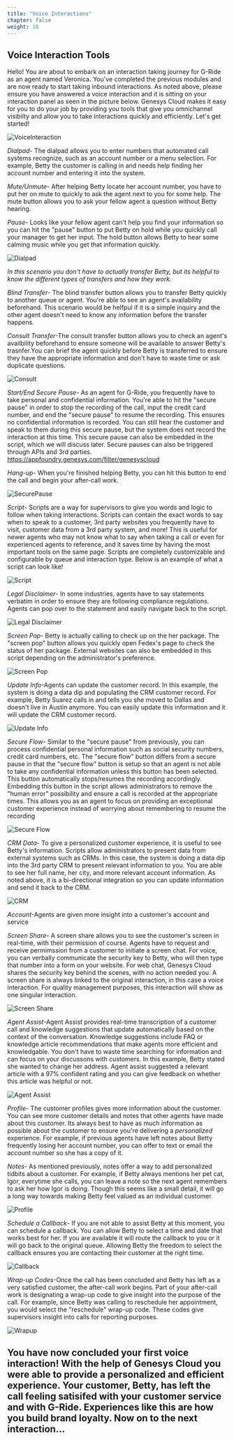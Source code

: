 ```yaml
---
title: "Voice Interactions"
chapter: false
weight: 10
---
```


## Voice Interaction Tools

Hello! You are about to embark on an interaction taking journey for G-Ride as an agent named Veronica. You've completed the previous modules and are now ready to start taking inbound interactions. As noted above, please ensure you have answered a voice interaction and it is sitting on your interaction panel as seen in the picture below. Genesys Cloud makes it easy for you to do your job by providing you tools that give you omnichannel visibilty and allow you to take interactions quickly and efficiently. Let's get started!

![VoiceInteraction](/images/voiceinteractiontools.jpg)

*Dialpad*- The dialpad allows you to enter numbers that automated call systems recognize, such as an account number or a menu selection. For example, Betty the customer is calling in and needs help finding her account number and entering it into the system.

*Mute/Unmute*- After helping Betty locate her account number, you have to put her on mute to quickly to ask the agent next to you for some help. The mute button allows you to ask your fellow agent a question without Betty hearing.

*Pause*- Looks like your fellow agent can't help you find your information so you can hit the "pause" button to put Betty on hold while you quickly call your manager to get her input. The hold button allows Betty to hear some calming music while you get that information quickly.

![Dialpad](/images/dialpad.jpg)

*In this scenario you don't have to actually transfer Betty, but its helpful to know the different types of transfers and how they work.*

*Blind Transfer*- The blind transfer button allows you to transfer Betty quickly to another queue or agent. You're able to see an agent's availability beforehand. This scenario would be helfpul if it is a simple inquiry and the other agent doesn't need to know any information before the transfer happens.

*Consult Transfer*-The consult transfer button allows you to check an agent's availbility beforehand to ensure someone will be available to answer Betty's trasnfer.You can brief the agent quickly before Betty is transferred to ensure they have the appropriate information and don't have to waste time or ask duplicate questions.

![Consult](/images/Consulttransfer.jpg)

*Start/End Secure Pause*- As an agent for G-Ride, you frequently have to take personal and confidential information. You're able to hit the "secure pause" in order to stop the recording of the call, input the credit card number, and end the "secure pause" to resume the recording. This ensures no confidential information is recorded. You can still hear the customer and speak to them during this secure pause, but the system does not record the interaction at this time. This secure pause can also be embedded in the script, which we will discuss later. Secure pauses can also be triggered through APIs and 3rd parties.
https://appfoundry.genesys.com/filter/genesyscloud


*Hang-up*- When you're finished helping Betty, you can hit this button to end the call and begin your after-call work.

![SecurePause](/images/securepause.jpg)


*Script*- Scripts are a way for  supervisors to give you words and logic to follow when taking interactions. Scripts can contain the exact words to say when to speak to a customer, 3rd party websites you frequently have to visit, customer data from a 3rd party system, and more! This is useful for newer agents who may not know what to say when taking a call or even for experienced agents to reference, and it saves time by having the most important tools on the same page. Scripts are completely customizable and configurable by queue and interaction type. Below is an example of what a script can look like! 

![Script](/images/script.jpg)



*Legal Disclaimer*- In some industries, agents have to say statements verbatim in order to ensure they are following compliance regulations. Agents can pop over to the statement and easily navigate back to the script.

![Legal Disclaimer](/images/legaldisclaimer.jpg)

*Screen Pop*- Betty is actually calling to check up on the her package. The "screen pop" button allows you quickly open Fedex's page to check the status of her package. External websites can also be embedded in this script depending on the administrator's preference.

![Screen Pop](/images/screenpop.jpg)

*Update Info*-Agents can update the customer record. In this example, the system is doing a data dip and populating the CRM customer record. For example, Betty Suarez calls in and tells you she moved to Dallas and doesn't live in Austin anymore. You can easily update this information and it will update the CRM customer record.

![Update Info](/images/Updateinfo.jpg)

*Secure Flow*- Similar to the "secure pause" from previously, you can process confidential personal information such as social security numbers, credit card numbers, etc. The "secure flow" button differs from a secure pause in that the "secure flow" button is setup so that an agent is not able to take any confidential information unless this button has been selected. This button automatically stops/resumes the recording accordingly. Embedding this button in the script allows administrators to remove the "human error" possibility and ensure a call is recorded at the appropriate times. This allows you as an agent to focus on providing an exceptional customer experience instead of worrying about remembering to resume the recording

![Secure Flow](/images/secureflow.jpg)

*CRM Data*- To give a personalized customer experience, it is useful to see Betty's information. Scripts allow administrators to present data from external systems such as CRMs. In this case, the system is doing a data dip into the 3rd party CRM to present relevant information to you. You are able to see her full name, her city, and more relevant account information. As noted above, it is a bi-directional integration so you can update information and send it back to the CRM.

![CRM](/images/crmdata.jpg)

*Account*-Agents are given more insight into a customer's account and service 

*Screen Share*- A screen share allows you to see the customer's screen in real-time,  with their permission of course. Agents have to request and receive permimssion from a customer to initiate a screen chat. For voice, you can verbally communicate the security key to Betty, who will then type that number into a form on your website. For web chat, Genesys Cloud shares the security key behind the scenes, with no action needed you. A screen share is always linked to the original interaction, in this case a voice interaction. For quality management purposes, this interaction will show as one singular interaction.

![Screen Share](/images/screenshare.jpg)

*Agent Assist*-Agent Assist provides real-time transcription of a customer call and knowledge suggestions that update automatically based on the context of the conversation. Knowledge suggestions include FAQ or knowledge article recommendations that make agents more efficient and knowledgable. You don't have to waste time searching for information and can focus on your discussons with customers. In this example, Betty stated she wanted to change her address. Agent assist suggested a relevant article with a 97% confident rating and you can give feedback on whether this article was helpful or not. 

![Agent Assist](/images/agentassist.jpg)

*Profile*- The customer profiles gives more information about the customer. You can see more customer details and notes that other agents have made about this customer. Its always best to have as much information as possible about the customer to ensure you're delivering a *personalized* experience. For example, if previous agents have left notes about Betty frequently losing her account number, you can offer to text or email the account number so she has a copy of it.

*Notes*- As mentioned previously, notes offer a way to add personalized tidbits about a customer. For example, if Betty always mentions her pet cat, Igor, everytime she calls, you can leave a note so the next agent remembers to ask her how Igor is doing. Though this seems like a small detail, it will go a long way towards making Betty feel valued as an individual customer.

![Profile](/images/profile.jpg)

*Schedule a Callback*- If you are not able to assist Betty at this moment, you can schedule a callback. You can allow Betty to select a time and date that works best for her. If you are available it will route the callback to you or it will go back to the original queue. Allowing Betty the freedom to select the callback ensures you are contacting their customer at the right time.

![Callback](/images/callback.jpg)

*Wrap-up Codes*-Once the call has been concluded and Betty has left as a very satisfied customer, the after-call work begins. Part of your after-call work is designating a wrap-up code to give insight into the purpose of the call. For example, since Betty was calling to reschedule her appointment, you would select the "reschedule" wrap-up code. These codes give supervisors insight into calls for reporting purposes. 

![Wrapup](/images/wrapup.jpg)
&nbsp;


## You have now concluded your first voice interaction! With the help of Genesys Cloud you were able to provide a personalized and efficient experience. Your customer, Betty, has left the call feeling satisifed with your customer service and with G-Ride. Experiences like this are how you build brand loyalty. Now on to the next interaction...